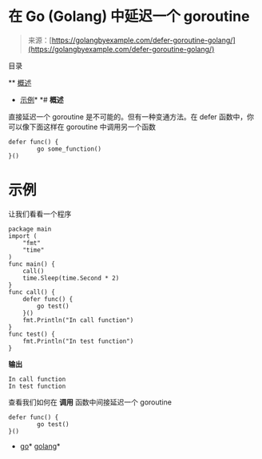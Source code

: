 <!--yml

分类：未分类

日期：2024-10-13 06:25:51

-->

# 在 Go (Golang) 中延迟一个 goroutine

> 来源：[https://golangbyexample.com/defer-goroutine-golang/](https://golangbyexample.com/defer-goroutine-golang/)

目录

**   [概述](#Overview "Overview")

+   [示例](#Example "Example")*  *# **概述**

直接延迟一个 goroutine 是不可能的。但有一种变通方法。在 defer 函数中，你可以像下面这样在 goroutine 中调用另一个函数

```
defer func() {
        go some_function()
}()
```

# **示例**

让我们看看一个程序

```
package main
import (
    "fmt"
    "time"
)
func main() {
    call()
    time.Sleep(time.Second * 2)
}
func call() {
    defer func() {
        go test()
    }()
    fmt.Println("In call function")
}
func test() {
    fmt.Println("In test function")
}
```

**输出**

```
In call function
In test function
```

查看我们如何在 **调用** 函数中间接延迟一个 goroutine

```
defer func() {
        go test()
}()
```

+   [go](https://golangbyexample.com/tag/go/)*   [golang](https://golangbyexample.com/tag/golang/)*
